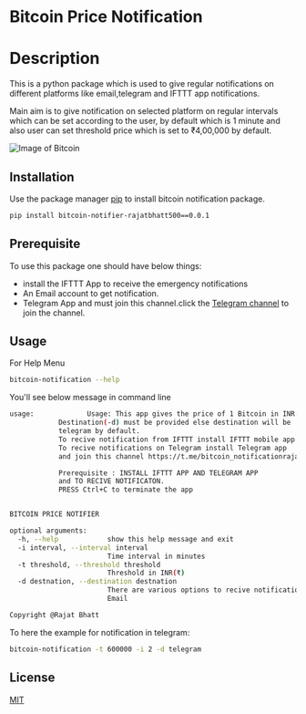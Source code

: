 # Bitcoin Price Notification

# Description

This is a python package which is used to give regular notifications on different platforms like  email,telegram and IFTTT app notifications. 

Main aim is to give notification on selected platform on regular intervals which can be set according to the user, by default which is 1 minute and also user can set threshold price which is set to ₹4,00,000 by default.


![Image of Bitcoin](https://cdn.pixabay.com/photo/2016/11/10/05/09/bitcoin-1813503_960_720.jpg)

## Installation

Use the package manager [pip](https://pip.pypa.io/en/stable/) to install bitcoin notification package.

```bash
pip install bitcoin-notifier-rajatbhatt500==0.0.1
```

## Prerequisite
To use this package one should have below things:

* install the IFTTT App to receive the emergency notifications
* An Email account to get notification.
* Telegram App and must join this channel.click the [Telegram channel](https://t.me/bitcoin_notificationrajat) to join the channel.

## Usage
For Help Menu

```bash
bitcoin-notification --help
```

You'll see below message in command line
```bash
usage:             Usage: This app gives the price of 1 Bitcoin in INR.
            Destination(-d) must be provided else destination will be
            telegram by default.
            To recive notification from IFTTT install IFTTT mobile app.
            To recive notifications on Telegram install Telegram app
            and join this channel https://t.me/bitcoin_notificationrajat .

            Prerequisite : INSTALL IFTTT APP AND TELEGRAM APP
            and TO RECIVE NOTIFICATON.
            PRESS Ctrl+C to terminate the app


BITCOIN PRICE NOTIFIER

optional arguments:
  -h, --help            show this help message and exit
  -i interval, --interval interval
                        Time interval in minutes
  -t threshold, --threshold threshold
                        Threshold in INR(₹)
  -d destnation, --destination destnation
                        There are various options to recive notificationsfrom us (1)IFTTT app (2) Telegram app (3)
                        Email

Copyright @Rajat Bhatt
```
To here the example for notification in telegram:
```bash
bitcoin-notification -t 600000 -i 2 -d telegram
```

## License
[MIT](https://choosealicense.com/licenses/mit/)